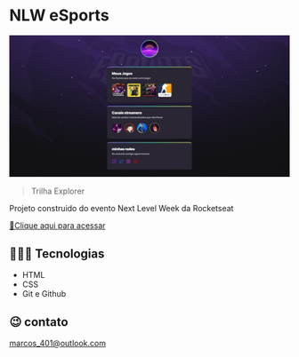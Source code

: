 # NLW eSports 
![preview](./.github/preview.png)

> Trilha Explorer

Projeto construido do evento Next Level Week da Rocketseat

[🔗Clique aqui para acessar](https://parzisval401.github.io/NLW-eSports-explorer/)

##  👨🏻‍💻 Tecnologias

- HTML
- CSS
- Git e Github

## 😉 contato

marcos_401@outlook.com